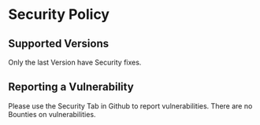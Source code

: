# Security Policy

## Supported Versions
Only the last Version have Security fixes.
 
## Reporting a Vulnerability
Please use the Security Tab in Github to report  vulnerabilities. There are no Bounties on vulnerabilities.
